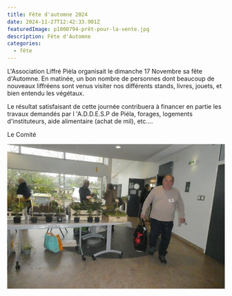 ```yaml
---
title: Fête d'automne 2024
date: 2024-11-27T12:42:33.901Z
featuredImage: p1000794-prêt-pour-la-vente.jpg
description: Fête d'Automne
categories:
  - fête
---
```

L﻿'Association Liffré Pièla organisait le dimanche 17 Novembre sa fête d'Automne. En matinée, un bon nombre de personnes dont beaucoup de nouveaux  liffréens sont  venus visiter nos différents stands, livres, jouets, et bien entendu les végétaux. 

Le résultat  satisfaisant de cette journée contribuera à financer en partie les travaux demandés par l 'A.D.D.E.S.P de Piéla, forages, logements d'instituteurs, aide alimentaire (achat de mil), etc....

Le Comité

![](p1000794-prêt-pour-la-vente.jpg)